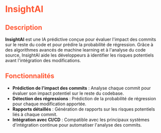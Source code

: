 # <span style="color:#FF5733;">InsightAI</span>

## <span style="color:#FF5733;">Description</span>

**InsightAI** est une IA prédictive conçue pour évaluer l'impact des commits sur le reste du code et pour prédire la probabilité de régression. Grâce à des algorithmes avancés de machine learning et à l'analyse du code source, InsightAI aide les développeurs à identifier les risques potentiels avant l'intégration des modifications.

## <span style="color:#FF5733;">Fonctionnalités</span>

- **Prédiction de l'impact des commits** : Analyse chaque commit pour évaluer son impact potentiel sur le reste du codebase.
- **Détection des régressions** : Prédiction de la probabilité de régression pour chaque modification apportée.
- **Rapports détaillés** : Génération de rapports sur les risques potentiels liés à chaque commit.
- **Intégration avec CI/CD** : Compatible avec les principaux systèmes d'intégration continue pour automatiser l'analyse des commits.
